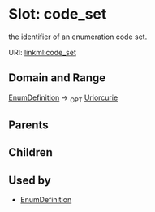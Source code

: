 
# Slot: code_set


the identifier of an enumeration code set.

URI: [linkml:code_set](https://w3id.org/linkml/code_set)


## Domain and Range

[EnumDefinition](EnumDefinition.md) &#8594;  <sub>OPT</sub> [Uriorcurie](types/Uriorcurie.md)

## Parents


## Children


## Used by

 * [EnumDefinition](EnumDefinition.md)

